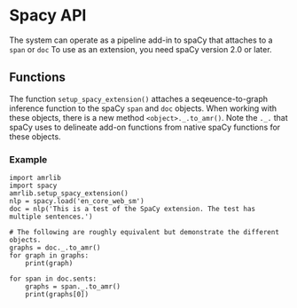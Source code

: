 # Spacy API
The system can operate as a pipeline add-in to spaCy that attaches to a `span` or `doc`
To use as an extension, you need spaCy version 2.0 or later.


## Functions
The function `setup_spacy_extension()` attaches a seqeuence-to-graph inference function to the
spaCy `span` and `doc` objects.  When working with these objects, there is a new method `<object>._.to_amr()`.
Note the `._.` that spaCy uses to delineate add-on functions from native spaCy functions for
these objects.


### Example
```
import amrlib
import spacy
amrlib.setup_spacy_extension()
nlp = spacy.load('en_core_web_sm')
doc = nlp('This is a test of the SpaCy extension. The test has multiple sentences.')

# The following are roughly equivalent but demonstrate the different objects.
graphs = doc._.to_amr()
for graph in graphs:
    print(graph)

for span in doc.sents:
    graphs = span._.to_amr()
    print(graphs[0])
```

